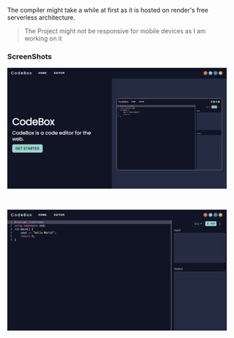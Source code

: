 The compiler might take a while at first as it is hosted on render's free serverless architecture.

> The Project might not be responsive for mobile devices as I am working on it

### ScreenShots

![Codebox](./screenshots/img2.png)

<br>

![Codebox](./screenshots/img.png)
